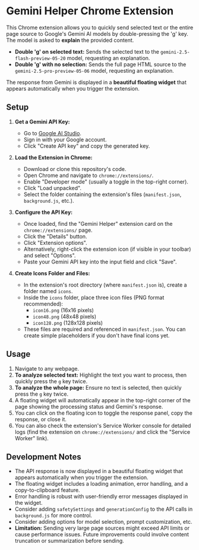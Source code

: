 # Gemini Helper Chrome Extension

This Chrome extension allows you to quickly send selected text or the entire page source to Google's Gemini AI models by double-pressing the 'g' key. The model is asked to **explain** the provided content.

-   **Double 'g' on selected text:** Sends the selected text to the `gemini-2.5-flash-preview-05-20` model, requesting an explanation.
-   **Double 'g' with no selection:** Sends the full page HTML source to the `gemini-2.5-pro-preview-05-06` model, requesting an explanation.

The response from Gemini is displayed in a **beautiful floating widget** that appears automatically when you trigger the extension.

## Setup

1.  **Get a Gemini API Key:**
    *   Go to [Google AI Studio](https://aistudio.google.com/app/apikey).
    *   Sign in with your Google account.
    *   Click "Create API key" and copy the generated key.

2.  **Load the Extension in Chrome:**
    *   Download or clone this repository's code.
    *   Open Chrome and navigate to `chrome://extensions/`.
    *   Enable "Developer mode" (usually a toggle in the top-right corner).
    *   Click "Load unpacked".
    *   Select the folder containing the extension's files (`manifest.json`, `background.js`, etc.).

3.  **Configure the API Key:**
    *   Once loaded, find the "Gemini Helper" extension card on the `chrome://extensions/` page.
    *   Click the "Details" button.
    *   Click "Extension options".
    *   Alternatively, right-click the extension icon (if visible in your toolbar) and select "Options".
    *   Paste your Gemini API key into the input field and click "Save".

4.  **Create Icons Folder and Files:**
    *   In the extension's root directory (where `manifest.json` is), create a folder named `icons`.
    *   Inside the `icons` folder, place three icon files (PNG format recommended):
        *   `icon16.png` (16x16 pixels)
        *   `icon48.png` (48x48 pixels)
        *   `icon128.png` (128x128 pixels)
    *   These files are required and referenced in `manifest.json`. You can create simple placeholders if you don't have final icons yet.

## Usage

1.  Navigate to any webpage.
2.  **To analyze selected text:** Highlight the text you want to process, then quickly press the `g` key twice.
3.  **To analyze the whole page:** Ensure no text is selected, then quickly press the `g` key twice.
4.  A floating widget will automatically appear in the top-right corner of the page showing the processing status and Gemini's response.
5.  You can click on the floating icon to toggle the response panel, copy the response, or close it.
6.  You can also check the extension's Service Worker console for detailed logs (find the extension on `chrome://extensions/` and click the "Service Worker" link).

## Development Notes

*   The API response is now displayed in a beautiful floating widget that appears automatically when you trigger the extension.
*   The floating widget includes a loading animation, error handling, and a copy-to-clipboard feature.
*   Error handling is robust with user-friendly error messages displayed in the widget.
*   Consider adding `safetySettings` and `generationConfig` to the API calls in `background.js` for more control.
*   Consider adding options for model selection, prompt customization, etc.
*   **Limitation:** Sending very large page sources might exceed API limits or cause performance issues. Future improvements could involve content truncation or summarization before sending.
